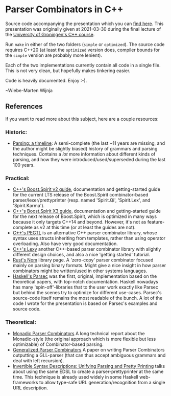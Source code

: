 # Parser Combinators in C++

Source code accompanying the presentation which you can [find here](https://slides.com/qqwy/parser-combinators-in-c/).
This presentation was originally given at 2021-03-30 during the final lecture of the [University of Groningen's C++ course](http://www.icce.rug.nl/edu/).

Run `make` in either of the two folders (`simple` or `optimized`). The source code requires C++20 (at least the `optimized` version does, compiler bounds for the `simple` version are probably more lenient).

Each of the two implementations currently contain all code in a single file. This is not very clean, but hopefully makes tinkering easier.

Code is heavily documented. Enjoy :-).


~Wiebe-Marten Wijnja

## References

If you want to read more about this subject, here are a couple resources:

### Historic:

- [Parsing: a timeline](https://jeffreykegler.github.io/personal/timeline_v3): A semi-complete (the last ~11 years are missing, and the author might be slightly biased) history of grammars and parsing techniques. Contains a _lot_ more information about different kinds of parsing, and how they were introduced/used/superseded during the last 100 years.

### Practical:
- [C++'s Boost.Spirit v2 guide](https://www.boost.org/doc/libs/1_75_0/libs/spirit/doc/html/index.html), documentation and getting-started guide for the current LTS release of the Boost.Spirit combinator-based parser/lexer/prettyprinter (resp. named 'Spirit.Qi', 'Spirit.Lex', and 'Spirit.Karma').
- [C++'s Boost.Spirit X3 guide](https://www.boost.org/doc/libs/1_75_0/libs/spirit/doc/x3/html/index.html), documentation and getting-started guide for the next release of Boost.Spirit, which is optimized in many ways because it only targets C++14 and beyond. However, it's not as feature-complete as v2 at this time (or at least the guides are not).
- [C++'s PEGTL](https://github.com/taocpp/PEGTL) is an alternative C++ parser combinator library, whose syntax uses structs inheriting from templates, rather than using operator overloading. Also have very good documentation.
- [C++'s Lexy](https://github.com/foonathan/lexy) another C++-based parser combinator library with slightly different design choices, and also a nice 'getting started' tutorial.
- [Rust's Nom](https://crates.io/crates/nom) library page. A 'zero-copy' parser combinator focused mainly on parsing binary formats. Might give a nice insight in how parser combinators might be written/used in other systems languages.
- [Haskell's Parsec](https://hackage.haskell.org/package/parsec) was the first, original, implementation based on the theoretical papers, with top-notch documentation. Haskell nowadays has many 'spin-off'-libraries that to the user work exactly like Parsec but behind the scenes try to optimize for different use-cases. Parsec's source-code itself remains the most readable of the bunch. A lot of the code I wrote for the presentation is based on Parsec's examples and source code.

### Theoretical:

- [Monadic Parser Combinators](https://www.cs.nott.ac.uk/~pszgmh/monparsing.pdf) A long technical report about the Monadic-style (the original approach which is more flexible but less optimizable) of Combinator-based parsing.
- [Generalized Parser Combinators](https://dinhe.net/~aredridel/.notmine/PDFs/Parsing/SPIEWAK%2C%20Daniel%20%282010%29%20-%20Generalized%20Parser%20Combinators.pdf) A paper on writing Parser Combinators outputting a GLL-parser (that can thus accept ambiguous grammars and deal with left recursion).
- [Invertible Syntax Descriptions: Unifying Parsing and Pretty Printing](https://www.mathematik.uni-marburg.de/~rendel/rendel10invertible.pdf) talks about using the same EDSL to create a parser-prettyprinter at the same time. This technique is already used widely in some Haskell web-frameworks to allow type-safe URL generation/recognition from a single URL description.
